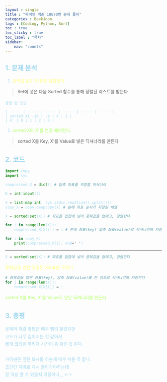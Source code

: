```yaml
---
layout : single
title : "파이썬 백준 18870번 문제 풀이"
categories : BaekJoon
tags : [Coding, Python, Sort]
toc : true
toc_sticky : true 
toc_label : "목차"
sidebar:
    nav: "counts"
---
```

<style> 
    p { line-height : 1.75em; }
    table { text-align : center; font-size : 1.5em; border: white;}
</style>

## <font color="#A0D7EF">1. 문제 분석

1. <span style="color:#FFFF80">중복값 없이 좌표를 정렬한다.</span>
>   Set에 넣은 다음 Sorted 함수를 통해 정렬된 리스트를 받는다<br>

    정렬 된 모습
    
    | ----- | ----- | ----- | ----- | ----- | ----- |
    | sorted X| -10 | -9 | 4 | 2 |
    | X' | 0 | 1 | 2 | 3 |

1. <span style="color:#B0ff66">sorted X와 X'를 연결 해야한다.</span>
>   sorted X를 Key, X'를 Value로 넣은 딕셔너리를 만든다




## <font color="#A0D7EF">2. 코드

```python
import copy
import sys

compressed_X = dict() # 압축 좌표를 저장할 딕셔너리

N = int(input())

X = list(map(int, sys.stdin.readline().split()))
copy_X = copy.deepcopy(X) # 본래 좌표 순서가 저장된 배열

X = sorted(set(X)) # 좌표를 집합에 넣어 중복값을 없애고, 정렬한다

for i in range(len(X)):
    compressed_X[X[i]] = i # 본래 좌표(key) 압축 좌표(value)로 딕셔너리에 저장한다

for i in copy_X:
    print(compressed_X[i], end=' ')

```
<hr>


```python
X = sorted(set(X)) # 좌표를 집합에 넣어 중복값을 없애고, 정렬한다
```
<span style="color:#FFFF80">중복값을 없앤 정렬된 X좌표를 구한다</span>


```python
# 중복값을 없앤 좌표(key), 압축 좌표(value)를 한 쌍으로 딕셔너리에 저장한다
for i in range(len(X)):
    compressed_X[X[i]] = i 
```
<span style="color:#B0ff66">sorted X를 Key, X'를 Value로 넣은 딕셔너리를 만든다</span>

## <font color="#A0D7EF">3. 총평
문제의 해결 방법은 매우 빨리 찾았지만<br>
코드가 너무 길어지는 것 같아서<br>
짧게 코딩을 하려다 시간이 좀 걸린 것 같다.<br><br>
파이썬은 깊은 복사를 하는게 매우 쉬운 것 같다.<br>
조만간 자바로 다시 돌아가야하는데<br>
잘 적응 할 수 있을지 걱정이다,,, ㅠㅜ